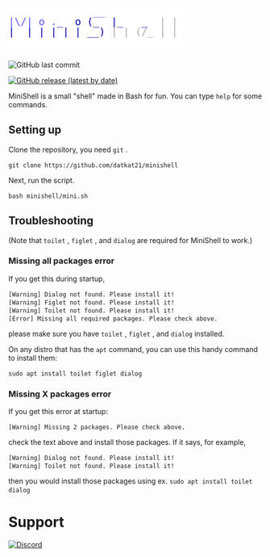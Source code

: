 # ![MiniShell](https://raw.githubusercontent.com/coconutteamdev/minishell/b5d8231b100e836203c59087ce0ce9ef06ed6c86/logo.svg)

![GitHub last commit](https://img.shields.io/github/last-commit/datkat21/minishell?style=flat-square)

[![GitHub release (latest by date)](https://img.shields.io/github/v/release/datkat21/minishell?style=flat-square)](https://github.com/coconutteamdev/minishell/releases)

MiniShell is a small "shell" made in Bash for fun.
You can type `help` for some commands.

## Setting up

Clone the repository, you need `git` .

```
git clone https://github.com/datkat21/minishell
```

Next, run the script.

```
bash minishell/mini.sh
```

## Troubleshooting

(Note that `toilet` , `figlet` , and `dialog` are required for MiniShell to work.)

### Missing all packages error

If you get this during startup, 

```
[Warning] Dialog not found. Please install it!
[Warning] Figlet not found. Please install it!
[Warning] Toilet not found. Please install it!
[Error] Missing all required packages. Please check above.
``` 

please make sure you have `toilet` , `figlet` , and `dialog` installed.

On any distro that has the `apt` command, you can use this handy command to install them:

```
sudo apt install toilet figlet dialog
``` 

### Missing X packages error

If you get this error at startup:

```
[Warning] Missing 2 packages. Please check above.
``` 

check the text above and install those packages. If it says, for example, 

```
[Warning] Dialog not found. Please install it!
[Warning] Toilet not found. Please install it!
```

then you would install those packages using ex. `sudo apt install toilet dialog`

# Support

[![Discord](https://img.shields.io/discord/507735969731182592?style=flat-square)](https://discord.gg/KgQGXEGHDE)
